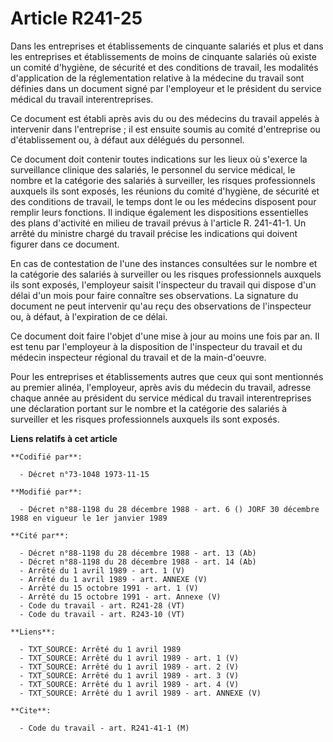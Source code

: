 # Article R241-25

Dans les entreprises et établissements de cinquante salariés et plus et dans les entreprises et établissements de moins de
cinquante salariés où existe un comité d'hygiène, de sécurité et des conditions de travail, les modalités d'application de la
réglementation relative à la médecine du travail sont définies dans un document signé par l'employeur et le président du
service médical du travail interentreprises.

Ce document est établi après avis du ou des médecins du travail appelés à intervenir dans l'entreprise ; il est ensuite
soumis au comité d'entreprise ou d'établissement ou, à défaut aux délégués du personnel.

Ce document doit contenir toutes indications sur les lieux où s'exerce la surveillance clinique des salariés, le personnel du
service médical, le nombre et la catégorie des salariés à surveiller, les risques professionnels auxquels ils sont exposés,
les réunions du comité d'hygiène, de sécurité et des conditions de travail, le temps dont le ou les médecins disposent pour
remplir leurs fonctions. Il indique également les dispositions essentielles des plans d'activité en milieu de travail prévus
à l'article R. 241-41-1. Un arrêté du ministre chargé du travail précise les indications qui doivent figurer dans ce
document.

En cas de contestation de l'une des instances consultées sur le nombre et la catégorie des salariés à surveiller ou les
risques professionnels auxquels ils sont exposés, l'employeur saisit l'inspecteur du travail qui dispose d'un délai d'un mois
pour faire connaître ses observations. La signature du document ne peut intervenir qu'au reçu des observations de
l'inspecteur ou, à défaut, à l'expiration de ce délai.

Ce document doit faire l'objet d'une mise à jour au moins une fois par an. Il est tenu par l'employeur à la disposition de
l'inspecteur du travail et du médecin inspecteur régional du travail et de la main-d'oeuvre.

Pour les entreprises et établissements autres que ceux qui sont mentionnés au premier alinéa, l'employeur, après avis du
médecin du travail, adresse chaque année au président du service médical du travail interentreprises une déclaration portant
sur le nombre et la catégorie des salariés à surveiller et les risques professionnels auxquels ils sont exposés.

**Liens relatifs à cet article**

	**Codifié par**:

	  - Décret n°73-1048 1973-11-15

	**Modifié par**:

	  - Décret n°88-1198 du 28 décembre 1988 - art. 6 () JORF 30 décembre 1988 en vigueur le 1er janvier 1989

	**Cité par**:

	  - Décret n°88-1198 du 28 décembre 1988 - art. 13 (Ab)
	  - Décret n°88-1198 du 28 décembre 1988 - art. 14 (Ab)
	  - Arrêté du 1 avril 1989 - art. 1 (V)
	  - Arrêté du 1 avril 1989 - art. ANNEXE (V)
	  - Arrêté du 15 octobre 1991 - art. 1 (V)
	  - Arrêté du 15 octobre 1991 - art. Annexe (V)
	  - Code du travail - art. R241-28 (VT)
	  - Code du travail - art. R243-10 (VT)

	**Liens**:

	  - TXT_SOURCE: Arrêté du 1 avril 1989
	  - TXT_SOURCE: Arrêté du 1 avril 1989 - art. 1 (V)
	  - TXT_SOURCE: Arrêté du 1 avril 1989 - art. 2 (V)
	  - TXT_SOURCE: Arrêté du 1 avril 1989 - art. 3 (V)
	  - TXT_SOURCE: Arrêté du 1 avril 1989 - art. 4 (V)
	  - TXT_SOURCE: Arrêté du 1 avril 1989 - art. ANNEXE (V)

	**Cite**:

	  - Code du travail - art. R241-41-1 (M)
